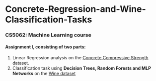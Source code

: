 # Concrete-Regression-and-Wine-Classification-Tasks

### CS5062: Machine Learning course

#### Assignment I, consisting of two parts:
1. Linear Regression analysis on the [Concrete Compressive Strength](https://archive.ics.uci.edu/ml/datasets/concrete+compressive+strength) dataset.
2. Classification task using <b>Decision Trees, Random Forests and MLP Networks</b> on the [Wine dataset](https://archive.ics.uci.edu/ml/datasets/Wine)


